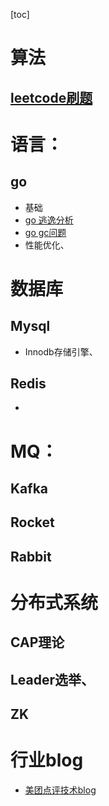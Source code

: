 [toc]

# 算法
## [leetcode刷题](https://github.com/jasonye/leetcode)

# 语言：
## go
* 基础
* [go 逃逸分析](media/go%20%E9%80%83%E9%80%B8%E5%88%86%E6%9E%90-1.md)
* [go gc问题](media/go%20gc%E9%97%AE%E9%A2%98.md)
* 性能优化、

# 数据库
## Mysql
* Innodb存储引擎、

## Redis
*

# MQ：
## Kafka
## Rocket
## Rabbit

# 分布式系统
## CAP理论
## Leader选举、
## ZK

# 行业blog
* [美团点评技术blog](https://tech.meituan.com/)




